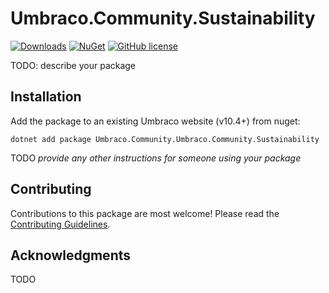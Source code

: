 # Umbraco.Community.Sustainability

[![Downloads](https://img.shields.io/nuget/dt/Umbraco.Community.Umbraco.Community.Sustainability?color=cc9900)](https://www.nuget.org/packages/Umbraco.Community.Umbraco.Community.Sustainability/)
[![NuGet](https://img.shields.io/nuget/vpre/Umbraco.Community.Umbraco.Community.Sustainability?color=0273B3)](https://www.nuget.org/packages/Umbraco.Community.Umbraco.Community.Sustainability)
[![GitHub license](https://img.shields.io/github/license/rickbutterfield/Umbraco.Community.Sustainability?color=8AB803)](../LICENSE)

TODO: describe your package

<!--
Including screenshots is a really good idea! 

If you put images into /docs/screenshots, then you would reference them in this readme as, for example:

<img alt="..." src="https://github.com/rickbutterfield/Umbraco.Community.Sustainability/blob/develop/docs/screenshots/screenshot.png">
-->

## Installation

Add the package to an existing Umbraco website (v10.4+) from nuget:

`dotnet add package Umbraco.Community.Umbraco.Community.Sustainability`

TODO *provide any other instructions for someone using your package*

## Contributing

Contributions to this package are most welcome! Please read the [Contributing Guidelines](CONTRIBUTING.md).

## Acknowledgments

TODO